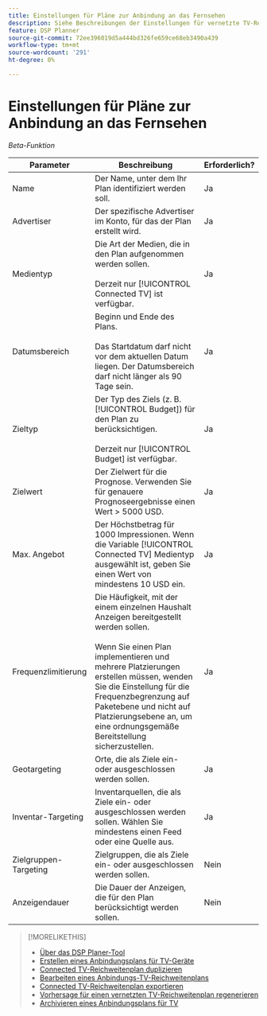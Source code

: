 ```yaml
---
title: Einstellungen für Pläne zur Anbindung an das Fernsehen
description: Siehe Beschreibungen der Einstellungen für vernetzte TV-Reichweitenpläne.
feature: DSP Planner
source-git-commit: 72ee396019d5a444bd326fe659ce68eb3490a439
workflow-type: tm+mt
source-wordcount: '291'
ht-degree: 0%

---
```


# Einstellungen für Pläne zur Anbindung an das Fernsehen

*Beta-Funktion*

| Parameter | Beschreibung | Erforderlich? |
| --- | --- | --- |
| Name | Der Name, unter dem Ihr Plan identifiziert werden soll. | Ja |
| Advertiser | Der spezifische Advertiser im Konto, für das der Plan erstellt wird. | Ja |
| Medientyp | Die Art der Medien, die in den Plan aufgenommen werden sollen.<br><br>Derzeit nur [!UICONTROL Connected TV] ist verfügbar. | Ja |
| Datumsbereich | Beginn und Ende des Plans.<br><br>Das Startdatum darf nicht vor dem aktuellen Datum liegen. Der Datumsbereich darf nicht länger als 90 Tage sein. | Ja |
| Zieltyp | Der Typ des Ziels (z. B. [!UICONTROL Budget]) für den Plan zu berücksichtigen.<br><br>Derzeit nur [!UICONTROL Budget] ist verfügbar. | Ja |
| Zielwert | Der Zielwert für die Prognose. Verwenden Sie für genauere Prognoseergebnisse einen Wert > 5000 USD. | Ja |
| Max. Angebot | Der Höchstbetrag für 1000 Impressionen. Wenn die Variable [!UICONTROL Connected TV] Medientyp ausgewählt ist, geben Sie einen Wert von mindestens 10 USD ein. | Ja |
| Frequenzlimitierung | Die Häufigkeit, mit der einem einzelnen Haushalt Anzeigen bereitgestellt werden sollen.<br><br>Wenn Sie einen Plan implementieren und mehrere Platzierungen erstellen müssen, wenden Sie die Einstellung für die Frequenzbegrenzung auf Paketebene und nicht auf Platzierungsebene an, um eine ordnungsgemäße Bereitstellung sicherzustellen. | Ja |
| Geotargeting | Orte, die als Ziele ein- oder ausgeschlossen werden sollen. | Ja |
| Inventar-Targeting | Inventarquellen, die als Ziele ein- oder ausgeschlossen werden sollen. Wählen Sie mindestens einen Feed oder eine Quelle aus. | Ja |
| Zielgruppen-Targeting | Zielgruppen, die als Ziele ein- oder ausgeschlossen werden sollen. | Nein |
| Anzeigendauer | Die Dauer der Anzeigen, die für den Plan berücksichtigt werden sollen. | Nein |

>[!MORELIKETHIS]
>
>* [Über das DSP Planer-Tool](planner-about.md)
>* [Erstellen eines Anbindungsplans für TV-Geräte](planner-create.md)
>* [Connected TV-Reichweitenplan duplizieren](planner-duplicate.md)
>* [Bearbeiten eines Anbindungs-TV-Reichweitenplans](planner-edit.md)
>* [Connected TV-Reichweitenplan exportieren](planner-export.md)
>* [Vorhersage für einen vernetzten TV-Reichweitenplan regenerieren](planner-forecast.md)
>* [Archivieren eines Anbindungsplans für TV](planner-archive.md)
